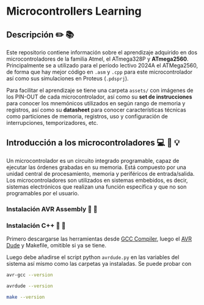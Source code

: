 # Microcontrollers Learning

## Descripción :pencil2: :books:

Este repositorio contiene información sobre el aprendizaje adquirido en dos microcontroladores de la familia Atmel, el ATmega328P y **ATmega2560**. Principalmente se a utilizado para el período lectivo 2024A el ATMega2560, de forma que hay mejor código en `.asm` y `.cpp` para este microcontrolador así como sus simulaciones en Proteus (`.pdsprj`).

Para facilitar el aprendizaje se tiene una carpeta `assets/` con imágenes de los PIN-OUT de cada microcontrolador, así como su **set de instrucciones** para conocer los mnemónicos utilizados en según rango de memoria y registros, así como su **datasheet** para conocer características técnicas como particiones de memoria, registros, uso y configuración de interrupciones, temporizadores, etc.

## Introducción a los microcontroladores :computer: :electric_plug: :bulb:

Un microcontrolador es un circuito integrado programable, capaz de ejecutar las órdenes grabadas en su memoria. Está compuesto por una unidad central de procesamiento, memoria y periféricos de entrada/salida. Los microcontroladores son utilizados en sistemas embebidos, es decir, sistemas electrónicos que realizan una función específica y que no son programables por el usuario.


### Instalación AVR Assembly :wrench: :hammer:

### Instalación C++ :wrench: :hammer:

Primero descargarse las herramientas desde [GCC Compiler](https://www.microchip.com/en-us/tools-resources/develop/microchip-studio/gcc-compilers), luego el [AVR Dude](https://github.com/avrdudes/avrdude/releases) y Makefile, omitible si ya se tiene.

Luego debe añadirse el script python `avrdude.py` en las variables del sistema así mismo como las carpetas ya instaladas.
Se puede probar con 

```bash
avr-gcc --version
```

```bash
avrdude --version
```

```bash
make --version
```
